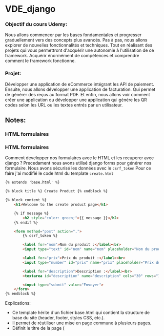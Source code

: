 
# VDE_django

### Objectif du cours Udemy:
Nous allons commencer par les bases fondamentales et progresser graduellement
vers des concepts plus avancés.
Pas à pas, nous allons explorer de nouvelles fonctionnalités et techniques.
Tout en réalisant des projets qui vous permettront d'acquérir une autonomie à
l'utilisation de ce framework.
Acquérir énormément de compétences et comprendre comment le framework fonctionne.

### Projet:

Développer une application de eCommerce intégrant les API de paiement.
Ensuite, nous allons développer une application de facturation.
Qui permet de générer des reçus au format PDF.
Et enfin, nous allons voir comment créer une application ou développer une application qui génère les
QR codes selon les URL ou les textes entrés par un utilisateur.






## Notes:
### HTML formulaires

### HTML formulaires
Comment developper nos formulaires avec le HTML et les recuperer avec django ?
Precedament nous avons utilisé django forms pour générer nos formulaire.
Nous avons sécurisé les données avec le `csrf_token`
Pour ce faire j'ai modifié le code html du template `create.html`

```html
{% extends 'base.html' %}

{% block title %} Create Product {% endblock %}

{% block content %}
    <h1>Welcome to the create product page</h1>

    {% if message %}
        <h2 style="color: green;">{{ message }}</h2>
    {% endif %}

    <form method="post" action=".">
        {% csrf_token %}

        <label for="nom">Nom du produit :</label><br>
        <input type="text" id="nom" name="nom" placeholder="Nom du produit" required><br><br>

        <label for="prix">Prix du produit :</label><br>
        <input type="number" id="prix" name="prix" placeholder="Prix du produit" required><br><br>

        <label for="description">Description :</label><br>
        <textarea id="description" name="description" cols="30" rows="10" placeholder="Description du produit" required></textarea><br><br>

        <input type="submit" value="Envoyer">
    </form>
{% endblock %}
```

Explications:
- Ce template hérite d'un fichier base.html qui contient la structure de base du site (header, footer, styles CSS, etc.).
- Il permet de réutiliser une mise en page commune à plusieurs pages.
- Définit le titre de la page (<title> dans base.html).
- {% block title %}...{% endblock %} permet d’insérer un contenu dans le <title> de base.html.
- Tout le contenu entre {% block content %} ... {% endblock %} est inséré à l'endroit où base.html définit {% block content %}.
- {{ message }} : Variable envoyée par Django depuis la vue (produit_create_view).
- Elle affiche un message (ex : "Produit enregistré avec succès").
- Si aucun message n'est défini, rien ne s’affiche.
- method="post" : Envoie les données en POST (utilisé pour modifier la base de données).
- action="." : Envoie le formulaire à la même URL que la page actuelle.
- {% csrf_token %} : Sécurise le formulaire avec un jeton CSRF pour éviter les attaques CSRF.
- name="nom" : Correspond à request.POST["nom"] dans la vue Django.
- name="prix" : Correspond à request.POST["prix"] (⚠️ erreur, type="int" n'existe pas, il faut mettre type="number").
- name="description" : Définit la description du produit.
- Envoie les données du formulaire à la vue Django (produit_create_view).

J'ai également modifié la fonction de la vue:\

```python
def produit_create_view(request):
    message = ''
    if request.method == 'POST':
        data = request.POST
        nom = data.get("nom")
        prix = data.get("prix")
        description = data.get("description")
        Produit.objects.create(nom=nom, prix=prix, description=description)
        message = 'produit a été bien enregistré avec succès'
    return render(request, 'produit/create.html', {'message':message})
```
Explication:
- Cette vue est basée sur une fonction (FBV - Function-Based View) qui gère l'affichage et la soumission d'un formulaire.
- On initialise une variable message qui servira à afficher une confirmation à l'utilisateur après l'enregistrement du produit.
- On Vérifie si le formulaire a été soumis en POST (ce qui signifie que l'utilisateur a cliqué sur "Soumettre").
- request.POST contient toutes les données envoyées par le formulaire.
- .get("nom") récupère la valeur du champ nom sans provoquer d'erreur si le champ est absent.
-Produit est un modèle Django, qui est défini dans models.py.
- objects.create(...) crée et enregistre directement un nouvel objet en base de données.
- Une fois le produit créé, on met à jour message pour informer l'utilisateur que l'opération a réussi.
- La derniere ligne retourne la page create.html dans le dossier produit/, en envoyant le message à afficher dans le template.

### Pure Django formulaire (formulaire django pure)
J'ai modifié le code qui est dans forms. Le formulaire django pure utilisé ici permet de donner des champs encore inexistants (ici l'heritage c'est Form pas Produit). Par exemple je peux ajouter le champ ``` active = forms.BooleanField(required=False)```sans erreur.
On peut aussi donner valeurs par défeaut avec l'argument `initial="Nom Produit"` par exemple
```python 
from django import forms
class PurProduitFrm(forms.Form):
    nom = forms.CharField(required=True) # required=True rend le champs obligatoire dans le formulaire du coté backend car la sécurité sur le html ne suffie pas car elle peut etre enlevée
    description = forms.CharField(required=False)#
    prix = forms.FloatField()
    active = forms.BooleanField(required=False, initial=True)
```

Je modifie ensuite le code dans la vue: en gros, je recupere les données du formulaire `form = ProduitForm(request.POST or None)` s'il y en a que j'enregistre si elles sont valides.
J'envoie ensuite un message de confirmation

```python

from django.shortcuts import render
from .forms import PurProduitFrm  # Import du formulaire
from produits.models import Produit  # Import du modèle

def produit_create_view(request):
    message = ''  # Initialisation du message
    form = PurProduitFrm(request.POST or None)  # Création du formulaire

    if request.method == 'POST':
        if form.is_valid():  # Vérifie si le formulaire est valide
            Produit.objects.create(**form.cleaned_data)  # Enregistre en base les ** c'est pour exploser le dictionnaire et si c'est une liste il suffit de mettre une seule étoile *
            message = '✅ Produit enregistré avec succès !'  # Met à jour le message

            # Réinitialiser le formulaire après soumission
            form = PurProduitFrm()

    return render(request, 'produit/create.html', {'form': form, 'message': message})
```
Je vais ensuite récuperer le formulaire via `create.html`

```html
{% extends 'base.html' %}

{% block title %} Create Product {% endblock %}

{% block content %}
    <h1>Welcome to the create product page</h1>

    {% if message %}
        <h2 style="color: green;">{{ message }}</h2>
    {% endif %}

    <form method="post" action=".">
        {% csrf_token %}
        {{form.as_p}}
        <input type="submit" value="Envoyer">
    </form>
{% endblock %}
```
la methode `as_p` renvoie le formulaire en paragraph, la methode `as_ul` le renvoie en liste.

